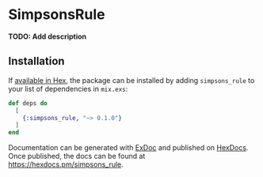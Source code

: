 # SimpsonsRule

**TODO: Add description**

## Installation

If [available in Hex](https://hex.pm/docs/publish), the package can be installed
by adding `simpsons_rule` to your list of dependencies in `mix.exs`:

```elixir
def deps do
  [
    {:simpsons_rule, "~> 0.1.0"}
  ]
end
```

Documentation can be generated with [ExDoc](https://github.com/elixir-lang/ex_doc)
and published on [HexDocs](https://hexdocs.pm). Once published, the docs can
be found at <https://hexdocs.pm/simpsons_rule>.

